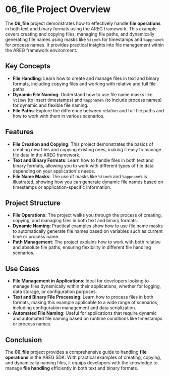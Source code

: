 # 06_file Project Overview

The **06_file** project demonstrates how to effectively handle **file operations** in both text and binary formats using the AREG framework. This example covers creating and copying files, managing file paths, and dynamically generating file names using masks like `%time%` for timestamps and `%appname%` for process names. It provides practical insights into file management within the AREG framework environment.

## Key Concepts

- **File Handling**: Learn how to create and manage files in text and binary formats, including copying files and working with relative and full file paths.
- **Dynamic File Naming**: Understand how to use file name masks like `%time%` (to insert timestamps) and `%appname%` (to include process names) for dynamic and flexible file naming.
- **File Paths**: Explore the difference between relative and full file paths and how to work with them in various scenarios.

## Features

- **File Creation and Copying**: This project demonstrates the basics of creating new files and copying existing ones, making it easy to manage file data in the AREG framework.
- **Text and Binary Formats**: Learn how to handle files in both text and binary formats, allowing you to work with different types of file data depending on your application's needs.
- **File Name Masks**: The use of masks like `%time%` and `%appname%` is illustrated, showing how you can generate dynamic file names based on timestamps or application-specific information.

## Project Structure

- **File Operations**: The project walks you through the process of creating, copying, and managing files in both text and binary formats.
- **Dynamic Naming**: Practical examples show how to use file name masks to automatically generate file names based on variables such as current time or process name.
- **Path Management**: The project explains how to work with both relative and absolute file paths, ensuring flexibility in different file handling scenarios.

## Use Cases

- **File Management in Applications**: Ideal for developers looking to manage files dynamically within their applications, whether for logging, data storage, or configuration purposes.
- **Text and Binary File Processing**: Learn how to process files in both formats, making this example applicable to a wide range of scenarios, including configuration management and data serialization.
- **Automated File Naming**: Useful for applications that require dynamic and automated file naming based on runtime conditions like timestamps or process names.

## Conclusion

The **06_file** project provides a comprehensive guide to handling **file operations** in the AREG SDK. With practical examples of creating, copying, and dynamically naming files, it equips developers with the knowledge to manage **file handling** efficiently in both text and binary formats.
